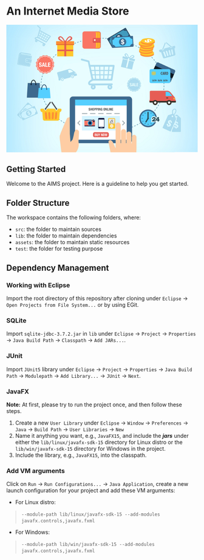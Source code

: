 #  An Internet Media Store
<p align="center">
  <img src="assets/images/aims_cover_image.png" />
</p>

## Getting Started

Welcome to the AIMS project. Here is a guideline to help you get started.

## Folder Structure

The workspace contains the following folders, where:

- `src`: the folder to maintain sources
- `lib`: the folder to maintain dependencies
- `assets`: the folder to maintain static resources
- `test`: the folder for testing purpose

## Dependency Management
### Working with Eclipse
Import the root directory of this repository after cloning under `Eclipse` -> `Open Projects from File System...` or by using EGit.

### SQLite
Import `sqlite-jdbc-3.7.2.jar` in `lib` under `Eclipse` -> `Project` -> `Properties` -> `Java Build Path` -> `Classpath` -> `Add JARs...`.


### JUnit
Import `JUnit5` library under `Eclipse` -> `Project` -> `Properties` -> `Java Build Path` -> `Modulepath` -> `Add Library...` -> `JUnit` -> `Next`.

### JavaFX
**Note:** At first, please try to run the project once, and then follow these steps.
1. Create a new `User Library` under `Eclipse` -> `Window` -> `Preferences` -> `Java` -> `Build Path` -> `User Libraries` -> `New`
2. Name it anything you want, e.g., `JavaFX15`, and include the ***jars*** under either the `lib/linux/javafx-sdk-15` directory for Linux distro or the `lib/win/javafx-sdk-15` directory for Windows in the project.
3. Include the library, e.g., `JavaFX15`, into the classpath.

### Add VM arguments
Click on `Run` -> `Run Configurations...`  -> `Java Application`, create a new launch configuration for your project and add these VM arguments:
- For Linux distro: 
> `--module-path lib/linux/javafx-sdk-15 --add-modules javafx.controls,javafx.fxml`
- For Windows:
> `--module-path lib/win/javafx-sdk-15 --add-modules javafx.controls,javafx.fxml`
